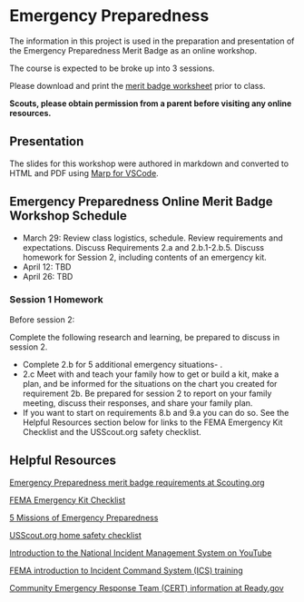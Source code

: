 # Emergency Preparedness

The information in this project is used in the preparation and presentation of the Emergency Preparedness Merit Badge as an online workshop.

The course is expected to be broke up into 3 sessions.

Please download  and print the [merit badge worksheet](http://usscouts.org/mb/worksheets/Emergency-Preparedness.pdf) prior to class.

**Scouts, please obtain permission from a parent before visiting any online resources.**

## Presentation

The slides for this workshop were authored in markdown and converted to HTML and PDF using [Marp for VSCode](https://github.com/marp-team/marp-vscode).

## Emergency Preparedness Online Merit Badge Workshop Schedule

- March 29: Review class logistics, schedule. Review requirements and expectations. Discuss Requirements 2.a and 2.b.1-2.b.5. Discuss homework for Session 2, including contents of an emergency kit.
- April 12:  TBD
- April 26: TBD

### Session 1 Homework

Before session 2:

Complete the following research and learning, be prepared to discuss in session 2.
 - Complete 2.b for 5 additional emergency situations- .
 - 2.c Meet with and teach your family how to get or build a kit, make a plan, and be informed for the situations on the chart you created for requirement 2b. Be prepared for session 2 to report on your family meeting, discuss their responses, and share your family plan.
- If you want to start on requirements 8.b and 9.a you can do so. See the Helpful Resources section below for links to the FEMA Emergency Kit Checklist and the USScout.org safety checklist.


## Helpful Resources

[Emergency Preparedness merit badge requirements at Scouting.org](https://filestore.scouting.org/filestore/Merit_Badge_ReqandRes/Emergency_Preparedness.pdf)

[FEMA Emergency Kit Checklist](https://www.fema.gov/media-library-data/1553273223562-797451b5cb0bee8d35d3e4e85e3830d6/Checklist.pdf)

[5 Missions of Emergency Preparedness](https://www.statussolutions.com/the-five-missions-of-emergency-preparedness)

[USScout.org home safety checklist](http://usscouts.org/usscouts/mb/docs/Home-Safety-Checklist.pdf)

[Introduction to the National Incident Management System on YouTube](https://www.youtube.com/watch?v=d39esZe-NXg)

[FEMA introduction to Incident Command System (ICS) training](https://emilms.fema.gov/IS0100c/curriculum/1.html)

[Community Emergency Response Team (CERT) information at Ready.gov](https://www.ready.gov/cert)
